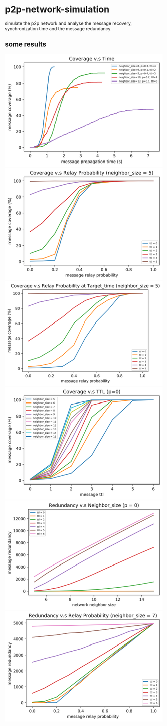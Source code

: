 # p2p-network-simulation
simulate the p2p network and analyse the message recovery, synchronization time and the message redundancy

## some results
![](images/coverage_time.png)
![](images/coverage_p.png)
![](images/coverage_p_targettime.png)
![](images/coverage_ttl.png)
![](images/redundancy_neighborsize.png)
![](images/redundancy_p.png)